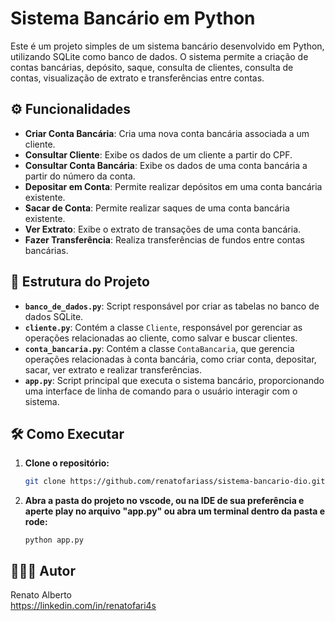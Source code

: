 # Sistema Bancário em Python

Este é um projeto simples de um sistema bancário desenvolvido em Python, utilizando SQLite como banco de dados. O sistema permite a criação de contas bancárias, depósito, saque, consulta de clientes, consulta de contas, visualização de extrato e transferências entre contas.

## ⚙️ Funcionalidades

- **Criar Conta Bancária**: Cria uma nova conta bancária associada a um cliente.
- **Consultar Cliente**: Exibe os dados de um cliente a partir do CPF.
- **Consultar Conta Bancária**: Exibe os dados de uma conta bancária a partir do número da conta.
- **Depositar em Conta**: Permite realizar depósitos em uma conta bancária existente.
- **Sacar de Conta**: Permite realizar saques de uma conta bancária existente.
- **Ver Extrato**: Exibe o extrato de transações de uma conta bancária.
- **Fazer Transferência**: Realiza transferências de fundos entre contas bancárias.

##   📁 Estrutura do Projeto

- **`banco_de_dados.py`**: Script responsável por criar as tabelas no banco de dados SQLite.
- **`cliente.py`**: Contém a classe `Cliente`, responsável por gerenciar as operações relacionadas ao cliente, como salvar e buscar clientes.
- **`conta_bancaria.py`**: Contém a classe `ContaBancaria`, que gerencia operações relacionadas à conta bancária, como criar conta, depositar, sacar, ver extrato e realizar transferências.
- **`app.py`**: Script principal que executa o sistema bancário, proporcionando uma interface de linha de comando para o usuário interagir com o sistema.

## 🛠️ Como Executar

1. **Clone o repositório:**
   ```bash
   git clone https://github.com/renatofariass/sistema-bancario-dio.git
   ```
2. **Abra a pasta do projeto no vscode, ou na IDE de sua preferência e aperte play no arquivo "app.py" ou abra um terminal dentro da pasta e rode:**
    ```
    python app.py
    ```

## 👨🏻‍💻 Autor
Renato Alberto  
https://linkedin.com/in/renatofari4s